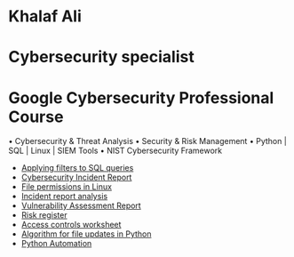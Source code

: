 # Khalaf Ali
# Cybersecurity specialist
# Google Cybersecurity Professional Course
•	Cybersecurity & Threat Analysis
•	Security & Risk Management
•	Python | SQL | Linux | SIEM Tools
•	NIST Cybersecurity Framework

* [Applying filters to SQL queries](https://docs.google.com/document/d/1CC44KIoWryQBjSHJL2sqRzBeT8n8mtsGKYUt7EyPgtg/edit?usp=sharing)
* [Cybersecurity Incident Report](https://docs.google.com/document/d/1PRdhiIsIMzPmUZfZQVqxLrF-hlqdCJevli42M4qfCgU/edit?usp=sharing)
* [File permissions in Linux](https://docs.google.com/document/d/1f1qa8rBRLspN4XBcw0IFL4ZEeD6gRHqgZda1_MhPG_o/edit?usp=sharing)
* [Incident report analysis](https://docs.google.com/document/d/1EjjNiCcOO9nUby4cLvosJhyBlUaH7gghpKFXdD6ajYA/edit?usp=sharing)
* [Vulnerability Assessment Report](https://docs.google.com/document/d/1-SiMlnfDYQLVY38VRwtTWcMEjDGwfbxEMNiQp6B3zMQ/edit?usp=sharing)
* [Risk register](https://docs.google.com/document/d/1QV9aGLw6WsGCsK38PKR6MKqaz3vnkyxZFz3MhPt7Xa0/edit?usp=sharing)
* [Access controls worksheet](https://docs.google.com/document/d/1CbXdpj2OYky9aRODSEEjivuw-5i8izYBt-tWpWwfrL4/edit?usp=sharing)
* [Algorithm for file updates in Python](https://docs.google.com/document/d/1uHb_7CgifXECfqBYjfbpc8nWbmRmSMhSsqr95IpHi2M/edit?usp=sharing)
* [Python Automation](https://docs.google.com/document/d/1Z090v7UH5DMKERgkZloXphcSc0f-7Fp7ZEWIMg7vncQ/edit?usp=sharing)

